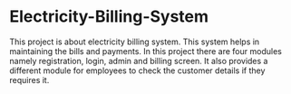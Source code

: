 # Electricity-Billing-System
This project is  about electricity billing system. This system helps in maintaining the bills and payments. In this project there are four modules namely registration, login, admin and billing screen. It also provides a different module for employees to check the customer details if they requires it. 
